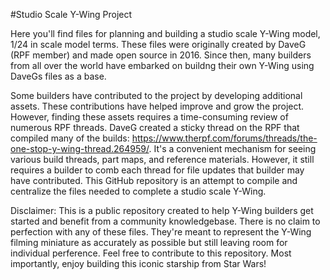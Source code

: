 #Studio Scale Y-Wing Project

Here you'll find files for planning and building a studio scale Y-Wing model, 1/24 in scale model terms. These files were originally created by DaveG (RPF member) and made open source in 2016. Since then, many builders from all over the world have embarked on buildng their own Y-Wing using DaveGs files as a base. 

Some builders have contributed to the project by developing additional assets. These contributions have helped improve and grow the project. However, finding these assets requires a time-consuming review of numerous RPF threads. DaveG created a sticky thread on the RPF that compiled many of the builds: https://www.therpf.com/forums/threads/the-one-stop-y-wing-thread.264959/. It's a convenient mechanism for seeing various build threads, part maps, and reference materials. However, it still requires a builder to comb each thread for file updates that builder may have contributed. This GitHub repository is an attempt to compile and centralize the files needed to complete a studio scale Y-Wing. 

Disclaimer: This is a public repository created to help Y-Wing builders get started and benefit from a community knowledgebase. There is no claim to perfection with any of these files. They're meant to represent the Y-Wing filming miniature as accurately as possible but still leaving room for individual perference. Feel free to contribute to this repository. Most importantly, enjoy building this iconic starship from Star Wars!


